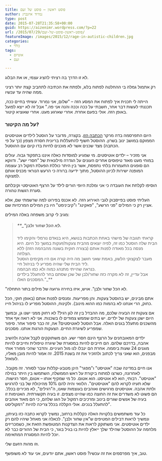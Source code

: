 ```yaml
---
title: פוסט ראשון – פוסט של זעם
author: נמרוד איזנברג
type: post
date: 2015-07-28T21:35:58+00:00
guid: https://aizenimr.wordpress.com/?p=22
url: /2015/07/29/פוסט-ראשון-פוסט-של-זעם/
featureImage: /images/2015/12/rage-in-autistic-children.jpg
categories:
  - כללי
tags:
  - אוטיזם
  - זעם

---
```

לא זו הדרך בה רציתי להציג עצמי, או את הבלוג.

רק אתמול גמלה בי ההחלטה לפתוח בלוג, ולפתח את הכתיבה לתחביב קצת יותר רציני ממה שהיה עד עכשיו.

הייתה לי תכנית איך לפתוח את המסע הזה &#8211; "שלום, אני נמרוד. עשיתי בחיים ככה, תכננתי לעשות דבר אחר, חשבתי על ככה וככה והנה אני פה." אבל זה לא ייצא לפועל באופן הזה. אולי בפעם אחרת. אחרי שארגע מעט. אחרי שאוציא קיטור.

### על מה הקיטור?

היום התפרסמה בדה מרקר <a href="http://www.themarker.com/news/1.2694187" target="_blank" rel="noopener noreferrer">הכתבה הזו</a>. בקצרה, מדובר על הוסטל לילדים אוטיסטים הממוקם במושב ינוב בשרון. ההוסטל חשוף להתעללות בריונית חסרת מצפון (כך על פי הכתבה) מצד שכנים אשר לא מוכנים לחיות בדו קיום עם ההוסטל.

אני מזכיר &#8211; ילדים אוטיסטים. מי שמגיע למוסדות כאלה איננו בתפקוד גבוה. עולים במוחי מעט מאוד טיפוסים אחרים העונים על הגדרה מילונאית של "חסרי ישע". ודווקא הם סופגים התעמרות בלתי נתפסת, אשר בין היתר כוללת הפעלת רמקול רב עוצמה המופנה ישירות לכיוון ההוסטל, מתוך ידיעה ברורה כי הרעש הנוראי מכניס אותם למצוקה.

הוסיפו לקלחת את העובדה כי אני ומלכת היופי הורים לילד על הרצף האוטיסטי וקיבלתם סערת רגשות טהורה.

העליתי פוסט בפייסבוק לגבי האירוע הזה. לא אכנס בפירוט למה שרשמתי שם, אלא אציין רק כי המילים "פני הרשע", "פאקינג" ו"קיבינימט" היו בין המילים המרכזיות שם.

מגיב לי קרוב משפחה באלה המילים:

> ##### **_"לא הכל שחור ולבן.  
> קראתי תגובה של מישהי באחת הכתבות בנושא, היא בנאדם נורמלי והקימו ליד הבית שלה הוסטל כמו זה, לפיה יוצאים מהבית צעקות/זעקות במשך כל היום. היא מנסה בכל מאודה לפנות אותם (בצורה חוקית בשונה מהבהמה הזה) ללא הצלחה.  
> מעבר לצקצוקי הלשון, באמת שאני חושב מה היה קורה אם היו מקימים הוסטל ליד הבית שלי שהיה מפריע לי בניהול חיי.  
> כנראה שהייתי מתנהג כמוה ולא כמו הבהמה.  
> אבל עדיין, זה לא מקרה כזה שחור/לבן של שכן שסתם בחר להתעלל בילדים המסכנים האלו."_**

"לא הכל שחור ולבן". אויש, איזו בחירה גרועה של מילים בתור התחלה.

אתם מבינים, יש בהוסטל צעקות. והן מפריעות. ומנסים לפנות אותם (באופן חוקי, הכל כחוק, הרי אנחנו לא בהמות כמו ההוא מינוב). ולקינוח, ההוסטל מפריע לו בניהול חייו.

אם צעקות זה הבעיה שלכם, מה ההבדל בין זה לגן רגיל? לא רחוק ממני ישנו גן, ובמשך היום ישנן צעקות של ילדים. יש בתים שממש צמודים לו בשכנות. אני לא רואה אף אחד מהשכנים מתעלל בגנים האלה. אבל הוסטל לאוטיסטים? אה, זה כבר סיפור אחר. סיפור שמפריע לשיגרת החיים. הצעקות הורגות אותנו. מסכנים.

ילדים המאובחנים על הרצף הינם חסרי ישע. הם משתוקקים לקבל אהבה ולהשיב אהבה, בדרכם שלהם. הם חייבים להיות במסגרת של שיגרה טיפולית וחייבים להיות מוגנים 24 שעות ביממה. אחרת הם ינבלו לנו מול העיניים. והדבר שהכי מפורר אותי מבפנים, הוא שאני צריך לכתוב ולהזכיר את זה בשנת 2015. זה אמור להיות מובן מאליו, לעזאזל.

אנו חיים במדינה שבה "אוטיסט" ו"מפגר" הינן מטבע-קללות עובר לסוחר. זה מקובל. לאחרונה, כשרצו למתוח ביקורת על ראש הממשלה, השתמשו בין היתר במילה "אוטיסט". רבותי, הוא לא אוטיסט. הוא אטום. כל מי שמקיף אותו &#8211; אטום, חסר רגישות. שלא תעיזו לקרוא להם "אוטיסטים". הלוואי והיה להם 10% מהיכולת של בני להרגיש ולתת אהבה. אוטיסטים מרגישים ואוהבים בעוצמות שאנו, ה"רגילים", לא מכירים בכלל. הם פשוט לא משדרים את זה החוצה כמו שהיינו מצפים. זו בעיה תקשורתית. האטימות זו בעיה של אנשים שגרים בינוב ומרכיבים רמקול על הגג שלהם, כי הם מאוד אוהבים להתעלל בנכים. אולי הקללה בכלל צריכה להיות "רמקוליסט".

כל עוד משתמשים בלקויות האלה כקללות ברחוב, נמשיך לקרוא כתבה כזו בעיתון, ונמשיך לראות דבילים המטיפים ש"אין שחור ולבן". לכאלה אני מאחל שיהיו להם רק ילדים אוטיסטים. אני משתוקק לראות את הצדקנות המטופשת הזאת אז, כשמכריזים מלחמה על ההוסטל שהילד שלך ייאלץ להיות בו בגיל בוגר, כי הבית של ההורים כבר לא יוכל להיות המסגרת המתאימה.

וזו מהות הזעם שלי.

טוב, איך מפרסמים את זה עכשיו? פוסט ראשון, אתם יודעים, אני עוד לא משופשף.